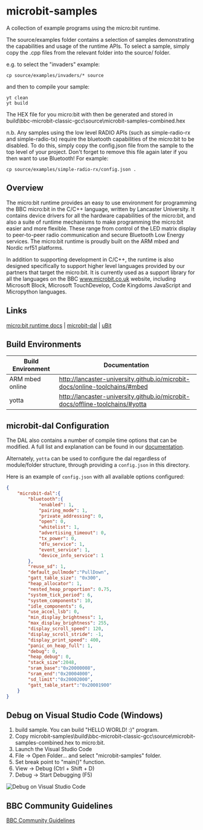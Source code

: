 # microbit-samples

A collection of example programs using the micro:bit runtime.

The source/examples folder contains a selection of samples demonstrating the capabilities and usage of the runtime APIs.
To select a sample, simply copy the .cpp files from the relevant folder into the source/ folder.

e.g. to select the "invaders" example:

```
cp source/examples/invaders/* source
```

and then to compile your sample:

```
yt clean
yt build
```

The HEX file for you micro:bit with then be generated and stored in build\bbc-microbit-classic-gcc\source\microbit-samples-combined.hex

n.b. Any samples using the low level RADIO APIs (such as simple-radio-rx and simple-radio-tx) require the bluetooth capabilities of the
micro:bit to be disabled. To do this, simply copy the config.json file from the sample to the top level of your project. Don't forget to
remove this file again later if you then want to use Bluetooth! For example:


```
cp source/examples/simple-radio-rx/config.json .
```


## Overview

The micro:bit runtime provides an easy to use environment for programming the BBC micro:bit in the C/C++ language, written by Lancaster University. It contains device drivers for all the hardware capabilities of the micro:bit, and also a suite of runtime mechanisms to make programming the micro:bit easier and more flexible. These range from control of the LED matrix display to peer-to-peer radio communication and secure Bluetooth Low Energy services. The micro:bit runtime is proudly built on the ARM mbed and Nordic nrf51 platforms.

In addition to supporting development in C/C++, the runtime is also designed specifically to support higher level languages provided by our partners that target the micro:bit. It is currently used as a support library for all the languages on the BBC www.microbit.co.uk website, including Microsoft Block, Microsoft TouchDevelop, Code Kingdoms JavaScript and Micropython languages.

## Links

[micro:bit runtime docs](http://lancaster-university.github.io/microbit-docs/) | [microbit-dal](https://github.com/lancaster-university/microbit-dal) |  [uBit](https://github.com/lancaster-university/microbit)

## Build Environments

| Build Environment | Documentation |
| ------------- |-------------|
| ARM mbed online | http://lancaster-university.github.io/microbit-docs/online-toolchains/#mbed |
| yotta  | http://lancaster-university.github.io/microbit-docs/offline-toolchains/#yotta |

##  microbit-dal Configuration

The DAL also contains a number of compile time options that can be modified. A full list and explanation
can be found in our [documentation](http://lancaster-university.github.io/microbit-docs/advanced/#compile-time-options-with-microbitconfigh).

Alternately, `yotta` can be used to configure the dal regardless of module/folder structure, through providing a
`config.json` in this directory.

Here is an example of `config.json` with all available options configured:
```json
{
    "microbit-dal":{
        "bluetooth":{
            "enabled": 1,
            "pairing_mode": 1,
            "private_addressing": 0,
            "open": 0,
            "whitelist": 1,
            "advertising_timeout": 0,
            "tx_power": 0,
            "dfu_service": 1,
            "event_service": 1,
            "device_info_service": 1
        },
        "reuse_sd": 1,
        "default_pullmode":"PullDown",
        "gatt_table_size": "0x300",
        "heap_allocator": 1,
        "nested_heap_proportion": 0.75,
        "system_tick_period": 6,
        "system_components": 10,
        "idle_components": 6,
        "use_accel_lsb": 0,
        "min_display_brightness": 1,
        "max_display_brightness": 255,
        "display_scroll_speed": 120,
        "display_scroll_stride": -1,
        "display_print_speed": 400,
        "panic_on_heap_full": 1,
        "debug": 0,
        "heap_debug": 0,
        "stack_size":2048,
        "sram_base":"0x20000008",
        "sram_end":"0x20004000",
        "sd_limit":"0x20002000",
        "gatt_table_start":"0x20001900"
    }
}
```
##  Debug on Visual Studio Code (Windows)

1. build sample. You can build "HELLO WORLD! :)" program.
2. Copy microbit-samples\build\bbc-microbit-classic-gcc\source\microbit-samples-combined.hex to micro:bit.
3. Launch the Visual Studio Code
4. File -> Open Folder... and select "microbit-samples" folder.
5. Set break point to "main()" function.
6. View -> Debug (Ctrl + Shift + D)
7. Debug -> Start Debugging (F5)

![Debug on Visual Studio Code](/debugOnVisualStudioCode.gif)

## BBC Community Guidelines

[BBC Community Guidelines](https://www.microbit.co.uk/help#sect_cg)
